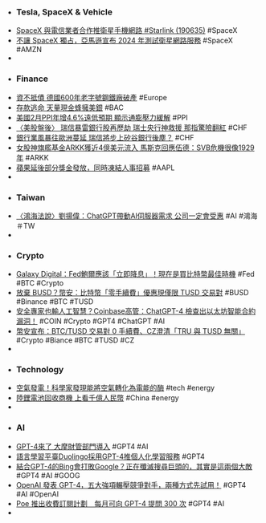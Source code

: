 - ### Tesla, SpaceX & Vehicle
- [SpaceX 與電信業者合作推衛星手機網路 #Starlink (190635)](https://www.cool3c.com/article/190635) #SpaceX
- [不讓 SpaceX 獨占，亞馬遜宣布 2024 年測試衛星網路服務](https://technews.tw/2023/03/15/amazon-project-kuiper/) #SpaceX #AMZN
-
- ### Finance
- [資不抵債 德國600年老字號鋼鐵廠破產](https://ctee.com.tw/news/global/825787.html) #Europe
- [存款逃命 天量現金蜂擁美銀](https://ctee.com.tw/news/global/825978.html) #BAC
- [美國2月PPI年增4.6%遠低預期 顯示通膨壓力緩解](https://news.cnyes.com/news/id/5115604) #PPI
- [〈美股盤後〉 瑞信暴雷銀行股再歷劫 瑞士央行神救援 那指驚險翻紅](https://m.cnyes.com/news/id/5115688) #CHF
- [銀行業風暴往歐洲蔓延 瑞信將步上矽谷銀行後塵？](https://news.cnyes.com/news/id/5115681) #CHF
- [女股神旗艦基金ARKK獲近4億美元流入 馬斯克回應伍德：SVB危機很像1929年](https://news.cnyes.com/news/id/5115491) #ARKK
- [蘋果延後部分獎金發放，同時凍結人事招募](https://technews.tw/2023/03/15/apple-delays-bonuses/) #AAPL
-
- ### Taiwan
- [〈鴻海法說〉劉揚偉：ChatGPT帶動AI伺服器需求 公司一定會受惠](https://news.cnyes.com/news/id/5115625) #AI #鴻海 ＃TW
-
- ### Crypto
- [Galaxy Digital：Fed鮑爾應該「立即降息」！現在是買比特幣最佳時機](https://www.blocktempo.com/galaxy-digital-ceo-says-powell-should-suspend-rate-hike-strategy/) #Fed #BTC #Crypto
- [放棄 BUSD？幣安：比特幣「零手續費」優惠現僅限 TUSD 交易對](https://blockcast.it/2023/03/15/binance-moving-0-fee-btc-trading-from-busd-to-tusd/) #BUSD #Binance #BTC #TUSD
- [安全專家也輸人工智慧？Coinbase高管：ChatGPT-4 檢查出以太坊智能合約漏洞！](https://www.blocktempo.com/chatgpt-4-has-been-able-to-check-the-smart-contract/) #COIN #Crypto #GPT4 #ChatGPT #AI
- [幣安宣布：BTC/TUSD 交易對 0 手續費、CZ澄清「TRU 與 TUSD 無關」](https://www.blocktempo.com/moving-0-fee-btc-trading-from-busd-to-tusd) #Crypto #Biance #BTC #TUSD #CZ
-
- ### Technology
- [空氣發電！科學家發現能將空氣轉化為電能的酶](https://www.inside.com.tw/article/31027-structural-basis-for-bacterial-energy-extraction-from-atmospheric-hydrogen) #tech #energy
- [陸鋰電池回收商機 上看千億人民幣](https://ctee.com.tw/news/china/825193.html) #China #energy
-
- ### AI
- [GPT-4來了 大摩財管部門導入](https://ctee.com.tw/news/global/825960.html) #GPT4 #AI
- [語言學習平臺Duolingo採用GPT-4推個人化學習服務](https://www.ithome.com.tw/news/155937) #GPT4
- [結合GPT-4的Bing會打敗Google？正在殲滅搜尋巨頭的，其實是這兩個大敵](https://www.bnext.com.tw/article/74452/google-altern-n-chatgpt-) #GPT4 #AI #GOOG
- [OpenAI 發表 GPT-4，五大強項輾壓競爭對手，兩種方式先試用！](https://www.businessyee.com/article/1298-GPT-4) #GPT4  #AI #OpenAI
- [Poe 推出收費訂閱計劃　每月可向 GPT-4 提問 300 次](https://www.newmobilelife.com/2023/03/15/poe-subscription-for-gtp4) #GPT4 #AI
-

